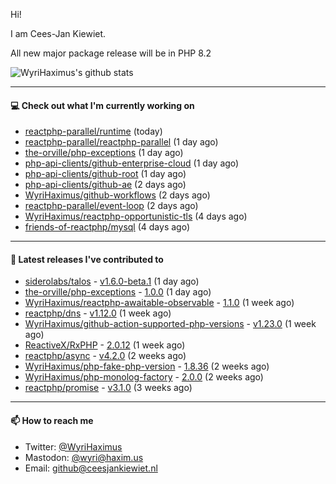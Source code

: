 Hi!

I am Cees-Jan Kiewiet.

All new major package release will be in PHP 8.2

![WyriHaximus's github stats](https://github-readme-stats.vercel.app/api?username=WyriHaximus&show_icons=true)

---

#### 💻 Check out what I'm currently working on

- [reactphp-parallel/runtime](https://github.com/reactphp-parallel/runtime) (today)
- [reactphp-parallel/reactphp-parallel](https://github.com/reactphp-parallel/reactphp-parallel) (1 day ago)
- [the-orville/php-exceptions](https://github.com/the-orville/php-exceptions) (1 day ago)
- [php-api-clients/github-enterprise-cloud](https://github.com/php-api-clients/github-enterprise-cloud) (1 day ago)
- [php-api-clients/github-root](https://github.com/php-api-clients/github-root) (1 day ago)
- [php-api-clients/github-ae](https://github.com/php-api-clients/github-ae) (2 days ago)
- [WyriHaximus/github-workflows](https://github.com/WyriHaximus/github-workflows) (2 days ago)
- [reactphp-parallel/event-loop](https://github.com/reactphp-parallel/event-loop) (2 days ago)
- [WyriHaximus/reactphp-opportunistic-tls](https://github.com/WyriHaximus/reactphp-opportunistic-tls) (4 days ago)
- [friends-of-reactphp/mysql](https://github.com/friends-of-reactphp/mysql) (4 days ago)

---

#### 🔭 Latest releases I've contributed to

- [siderolabs/talos](https://github.com/siderolabs/talos) - [v1.6.0-beta.1](https://github.com/siderolabs/talos/releases/tag/v1.6.0-beta.1) (1 day ago)
- [the-orville/php-exceptions](https://github.com/the-orville/php-exceptions) - [1.0.0](https://github.com/the-orville/php-exceptions/releases/tag/1.0.0) (1 day ago)
- [WyriHaximus/reactphp-awaitable-observable](https://github.com/WyriHaximus/reactphp-awaitable-observable) - [1.1.0](https://github.com/WyriHaximus/reactphp-awaitable-observable/releases/tag/1.1.0) (1 week ago)
- [reactphp/dns](https://github.com/reactphp/dns) - [v1.12.0](https://github.com/reactphp/dns/releases/tag/v1.12.0) (1 week ago)
- [WyriHaximus/github-action-supported-php-versions](https://github.com/WyriHaximus/github-action-supported-php-versions) - [v1.23.0](https://github.com/WyriHaximus/github-action-supported-php-versions/releases/tag/v1.23.0) (1 week ago)
- [ReactiveX/RxPHP](https://github.com/ReactiveX/RxPHP) - [2.0.12](https://github.com/ReactiveX/RxPHP/releases/tag/2.0.12) (1 week ago)
- [reactphp/async](https://github.com/reactphp/async) - [v4.2.0](https://github.com/reactphp/async/releases/tag/v4.2.0) (2 weeks ago)
- [WyriHaximus/php-fake-php-version](https://github.com/WyriHaximus/php-fake-php-version) - [1.8.36](https://github.com/WyriHaximus/php-fake-php-version/releases/tag/1.8.36) (2 weeks ago)
- [WyriHaximus/php-monolog-factory](https://github.com/WyriHaximus/php-monolog-factory) - [2.0.0](https://github.com/WyriHaximus/php-monolog-factory/releases/tag/2.0.0) (2 weeks ago)
- [reactphp/promise](https://github.com/reactphp/promise) - [v3.1.0](https://github.com/reactphp/promise/releases/tag/v3.1.0) (3 weeks ago)

---

#### 📫 How to reach me

- Twitter: [@WyriHaximus](https://twitter.com/WyriHaximus)
- Mastodon: [@wyri@haxim.us](https://toot-toot.wyrihaxim.us/@wyri)
- Email: [github@ceesjankiewiet.nl](mailto:github@ceesjankiewiet.nl)
